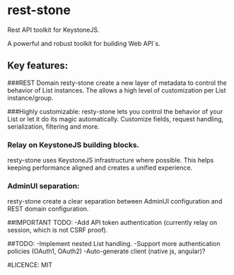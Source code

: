 # rest-stone

Rest API toolkit for KeystoneJS.

A powerful and robust toolkit for building Web API`s.
 
## Key features:
###REST Domain
resty-stone create a new layer of metadata to control the behavior of List instances.
The allows a high level of customization per List instance/group.

###Highly customizable:
resty-stone lets you control the behavior of your List or let it do its magic automatically.
Customize fields, request handling, serialization, filtering and more.
 
### Relay on KeystoneJS building blocks.
resty-stone uses KeystoneJS infrastructure where possible.
This helps keeping performance aligned and creates a unified experience.
 
### AdminUI separation:
resty-stone create a clear separation between AdminUI configuration and REST domain configuration.



##IMPORTANT TODO:
-Add API token authentication (currently relay on session, which is not CSRF proof).

##TODO:
-Implement nested List handling.
-Support more authentication policies (OAuth1, OAuth2)
-Auto-generate client (native js, angular)?

#LICENCE: MIT